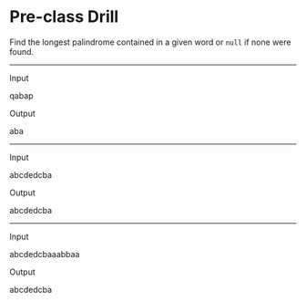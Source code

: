 # Pre-class Drill

Find the longest palindrome contained in a given word or `null` if none were found.

---

Input

qabap

Output

aba

---

Input

abcdedcba

Output

abcdedcba

---

Input

abcdedcbaaabbaa

Output

abcdedcba
